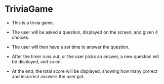 # TriviaGame

* This is a trivia game.

* The user will be asked a question, displayed on the screen, and given 4 choices.

* The user will then have a set time to answer the question.

* After the timer runs out, or the user picks an answer, a new question will be displayed, and so on.

* At the end, the total score will be displayed, showing how many correct and incorrect answers the user got.


